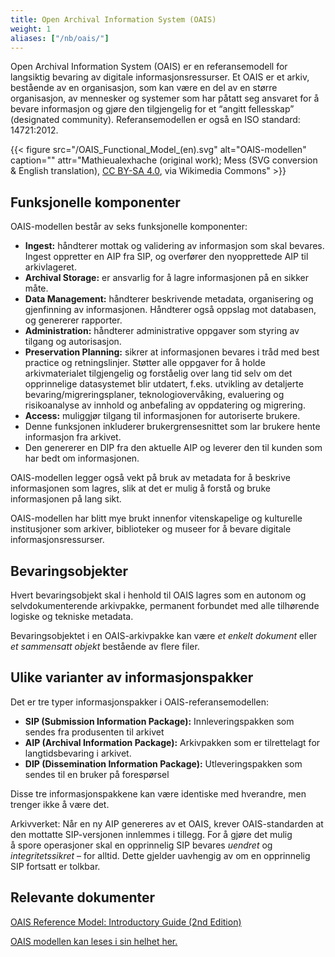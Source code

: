 ```yaml
---
title: Open Archival Information System (OAIS)
weight: 1
aliases: ["/nb/oais/"]
---
```


Open Archival Information System (OAIS) er en referansemodell for langsiktig bevaring av digitale informasjonsressurser.
Et OAIS er et arkiv, bestående av en organisasjon, som kan være en del av en større organisasjon, av mennesker og systemer som har påtatt seg ansvaret for å bevare informasjon og gjøre den tilgjengelig for et “angitt fellesskap” (designated community). 
Referansemodellen er også en ISO standard: 14721:2012.

{{< figure src="/OAIS_Functional_Model_(en).svg" alt="OAIS-modellen" caption="" attr="Mathieualexhache (original work); Mess (SVG conversion & English translation), [CC BY-SA 4.0](https://creativecommons.org/licenses/by-sa/4.0), via Wikimedia Commons" >}}

## Funksjonelle komponenter

OAIS-modellen består av seks funksjonelle komponenter:

- **Ingest:** håndterer mottak og validering av informasjon som skal bevares. Ingest oppretter en AIP fra SIP, og overfører den nyopprettede AIP til arkivlageret.
- **Archival Storage:** er ansvarlig for å lagre informasjonen på en sikker måte.
- **Data Management:** håndterer beskrivende metadata, organisering og gjenfinning av informasjonen. Håndterer også oppslag mot databasen, og genererer rapporter.
- **Administration:** håndterer administrative oppgaver som styring av tilgang og autorisasjon.
- **Preservation Planning:** sikrer at informasjonen bevares i tråd med best practice og retningslinjer. Støtter alle oppgaver for å holde arkivmaterialet tilgjengelig og forståelig over lang tid selv om det opprinnelige datasystemet blir utdatert, f.eks. utvikling av detaljerte bevaring/migreringsplaner, teknologiovervåking, evaluering og risikoanalyse av innhold og anbefaling av oppdatering og migrering.
- **Access:** muliggjør tilgang til informasjonen for autoriserte brukere.
- Denne funksjonen inkluderer brukergrensesnittet som lar brukere hente informasjon fra arkivet.
- Den genererer en DIP fra den aktuelle AIP og leverer den til kunden som har bedt om informasjonen.

OAIS-modellen legger også vekt på bruk av metadata for å beskrive informasjonen som lagres, slik at det er mulig å forstå og bruke informasjonen på lang sikt.

OAIS-modellen har blitt mye brukt innenfor vitenskapelige og kulturelle institusjoner som arkiver, biblioteker og museer for å bevare digitale informasjonsressurser.

## Bevaringsobjekter

Hvert bevaringsobjekt skal i henhold til OAIS lagres som en autonom og selvdokumenterende arkivpakke, permanent forbundet med alle tilhørende logiske og tekniske metadata.

Bevaringsobjektet i en OAIS-arkivpakke kan være *et enkelt dokument* eller *et sammensatt objekt* bestående av flere filer.

## Ulike varianter av informasjonspakker

Det er tre typer informasjonspakker i OAIS-referansemodellen:

- **SIP (Submission Information Package):** Innleveringspakken som sendes fra produsenten til arkivet
- **AIP (Archival Information Package):** Arkivpakken som er tilrettelagt for langtidsbevaring i arkivet.
- **DIP (Dissemination Information Package):** Utleveringspakken som sendes til en bruker på forespørsel

Disse tre informasjonspakkene kan være identiske med hverandre, men trenger ikke å være det.

Arkivverket: Når en ny AIP genereres av et OAIS, krever OAIS-standarden at den mottatte SIP-versjonen innlemmes i tillegg. 
For å gjøre det mulig å spore operasjoner skal en opprinnelig SIP bevares *uendret* og *integritetssikret* – for alltid. 
Dette gjelder uavhengig av om en opprinnelig SIP fortsatt er tolkbar.

<!-- ## Informasjonsmodellen

I OAIS-modellen defineres en informasjonspakke som en samling av data som skal bevares og som er underlagt samme bevaringsstrategi og metadata. En informasjonspakke kan bestå av flere komponenter, som alle er nødvendige for å bevare og gjenopprette informasjonen på en pålitelig måte.

Medlemmer av det “angitte fellesskapet” (designated community) for et arkiv bør kunne tolke og forstå informasjonen i et dataobjekt enten på grunn av deres etablerte kunnskapsbase eller ved hjelp av supplerende «representasjonsinformasjon»/tekniske metadata som er inkludert i dataobjektet.

Det er fire typer metadata som er nødvendige for å beskrive innholdet i en informasjonspakke i OAIS-modellen: Content Information, Preservation Description Information, Descriptive Information og Packaging Information.

**Archival Information Package**

![](media/image2.png)

**Content Information (innholdsinformasjon)**

Innholdsdataobjektet og dets tilhørende representasjonsinformasjon (eller nettverk) er samlet kjent som *innholdsinformasjon*. Det er innholdsinformasjonen - informasjonen som er i fokus for bevaring, sammen med tilstrekkelige metadata for å sikre at den forblir gjengivbart og forståelig for det utpekte samfunnet - at OAIS må forevige over tid.

> **Content Data Object (innholdsdataobjektet, filer)**
>
> Dette er informasjonen som er i fokus for bevaring. Innholdsdataobjektet kan ha form av hvilken som helst type av materiale: tekst, bilder, video, databaser, dataprogrammer - til og med fysisk materiale som jordprøver eller fossiler. Innholdsdataobjektet kan bestå av et enkelt, selvstendig objekt - for eksempel et dokument i PDF-format; Det kan også omfatte flere objekter, for eksempel et nettsted som består av tekst (HTML filer) og statiske bilder (GIF eller JPEG filer). Hovedpoenget er at OAIS er ansvarlig for å bevare innholdsdataobjektet på lang sikt, samt for å gjøre det tilgjengelig i en form som er uavhengig forståelig av fagmiljøet (designated community).
>
> **Representation Information (representasjonsinformasjon)**
>
> For å oppfylle det andre ansvaret - for å gjøre innholdsdataobjekt tilgjengelig i en form som er uavhengig forståelig av fagmiljøet (designated community) - må innholdsdataobjektet være ledsaget av en passende mengde representasjonsinformasjon: informasjon som er nødvendig for å gjengi og forstå biten Sekvenser som utgjør innholdsdataobjektet. Representasjonsinformasjon kan inneholde en beskrivelse av maskinvare- og programvaremiljøet som er nødvendig for å vise innholdsdataobjekt og/eller få tilgang til innholdet; Det kan også oppsummere passende tolkning av innholdsdataobjektet. For eksempel, hvis innholdsdataobjektet er en ASCII-fil med tall, kan representasjonsinformasjon indikere at tallene tilsvarer gjennomsnittlig daglige lufttemperaturavlesninger for London, målt i grader Celsius, for perioden 1972-2000.
>
> Representasjonsinformasjon kan deles inn i to typer: strukturinformasjon og semantisk informasjon.
>
> **Strukturinformasjon** forstås lettest i sammenheng med digitale objekter, og refererer til kartlegginger mellom digitale biter og forskjellige konsepter og datastrukturer som gjør bitene til forståelig informasjon - dvs. et bilde, tekst, et interaktivt program. Generelt sett beskriver strukturinformasjon formatet til det digitale objektet.
>
> **Semantisk informasjon** er derimot informasjon som tydeliggjør betydningen eller passende tolkning av innholdsdataobjektet. En ordliste, en dataordbok og en programvares brukerdokumentasjon er alle eksempler på semantisk informasjon som kan være samlet med innholdsdataobjektet som en del av dets representasjonsinformasjon. Referansemodellen definerer også en “catch-all” kategori kalt *annen representasjonsinformasjon* ( Other Representation Information), som inkluderer all representasjonsinformasjon som ikke lett er definert som verken struktur eller semantisk. For eksempel bemerker referansemodellen at informasjon om hvordan strukturen og semantisk informasjon forholder seg til hverandre, vil falle i denne kategorien.
>
> I praksis kan strukturen for representasjonsinformasjon være ekstremt kompleks. Et bestemt sett med representasjonsinformasjon kan kreve ytterligere representasjonsinformasjon for å bli gjengitt, tolket og/eller forstått av det utpekte samfunnet. Det andre settet med representasjonsinformasjon kan i seg selv kreve enda et sett med representasjonsinformasjon. Denne regressive prosessen kan fortsette for et vilkårlig antall trinn. Tenk for eksempel på et digitalt objekt i form av et METS (metadata koding og overføring standard) dokument. For å sikre forståeligheten av et METS-dokument, kan et arkiv av OAIS-type trenge å sikre en kopi av METS-skjemaet som en del av objektets representasjonsinformasjon. METS -skjemaet uttrykkes imidlertid i XML (utvidbart markeringsspråk); For å forstå METS -skjemaet (og derfor indirekte, for å forstå det originale METS -dokumentet), kan brukerne trenge tilgang til XML -spesifikasjonen. XML er i seg selv en profil av SGML (standard generalisert markeringsspråk) ISO Standard 8879: 1986; For å forstå XML fullt ut, kan en kopi av SGML -standarden også være nødvendig som en del av det opprinnelige objektets representasjonsinformasjon.
>
> Alle disse materialene - METS-skjemaet, XML-spesifikasjonen, SGML-standarden - danner et representasjonsnettverk tilknyttet innholdsdataobjektet (METS-dokumentet). Representasjonsnettverk er nestede informasjonskjeder som danner tilstrekkelig kontekst for det utpekte samfunnet til å forstå et innholdsdataobjekt, så vel som dets tilhørende representasjonsinformasjon. I teorien kan representasjonsnettverk danne en uendelig regresjon som fører til absurde resultater: Fortsetter vårt METS-eksempel, kan man si at SGML -standarden er tilgjengelig som ASCII-tekst, så en kopi av ASCII-spesifikasjonen er nødvendig for å forstå den; ASCII-spesifikasjonen er publisert på engelsk, så det er behov for en engelsk språkordbok og grammatikkregler for å forstå ASCII-spesifikasjonen, og så videre. I praksis vil selvfølgelig OAIS-arkivet avkalle representasjonsnettverket på et passende punkt basert på rimelige forutsetninger om den tidligere eller antatte kunnskapen som det utpekte samfunnet har besatt - for eksempel en antakelse om at det utpekte samfunnet forstår det engelske språket. OAIS-referansemodellen refererer til denne antatte kunnskapen som fagmiljøets (designated community) kunnskapsgrunnlag.
>
> Det ble nevnt tidligere at omfanget av fagmiljøet (designated community) påvirker mengden metadata som kreves for å støtte bevaringsprosessen. Det er med hensyn til representasjonsinformasjon at dette er slik. Generelt, jo bredere omfang av fagmiljøet (designated community), desto mindre spesialiserte kunnskapen som er knyttet til det samfunnet - det vil si, desto mindre informasjon som er relevant for å tolke og forstå den arkiverte informasjonen, kan OAIS anta at det utpekte samfunnet har. Jo mindre spesialiserte kunnskapsgrunnlaget, jo mer representasjonsinformasjon er det nødvendig for å sikre at den bevarte informasjonen forblir gjøres og forståelig for det utpekte samfunnet på lang sikt. I denne forstand er representasjonsinformasjon en betydelig kilde til risiko for et arkiv av OAIS-type: Når fagmiljøet (designated community) utvikler seg og muligens utvides over tid, må arkivet sørge for at representasjonsinformasjonen det fanger og vedlikeholder utvikler seg deretter. Dette kan være en utfordrende oppgave, fordi kravene til informasjonsinformasjon utvides over tid, kan arkivet bli bedt om å gjentroaktivt supplere representasjonsinformasjon for innholdsdataobjekter som har vært i arkivretensjon i en betydelig periode. Enkel som slik representasjonsinformasjon kan fås, eller faktisk om den fremdeles er tilgjengelig i det hele tatt, er et åpent spørsmål.

**Preservation Description Information (beavaringsmetadata)**

Langsiktig bevaring av innholdsinformasjonen krever ytterligere metadata for å støtte og dokumentere OAISs bevaringsprosesser. Disse metadataene kalles *Preservation Description Information* (bevaringsmetadata), eller PDI. I henhold til referansemodellen er PDI spesielt fokusert på å beskrive fortids- og nåværende tilstander for innholdsinformasjonen, og sikre at den er unikt identifiserbar, og sikre at den ikke har blitt ubevisst endret.

PDI består av fem komponenter:

- **Reference Information** (referanseinformasjon) identifiserer innholdsinformasjonen unikt innen OAISs interne systemer, så vel som for enheter og systemer utenfor OAIS. Eksempler inkluderer en systemgenerert intern identifikator, og en ISBN.

- **Context Information** (kontekstinformasjon) beskriver innholdsinformasjonens forhold til andre innholdsinformasjonsobjekter: for eksempel de som er relatert til den tematisk (f.eks. Som en del av en emnebasert samling), eller de som representerer versjoner av det samme innholdet i alternative formater.

- **Provenance Information** (Proveniensinformasjon) dokumenterer historien til innholdsinformasjonen, inkludert opprettelsen, eventuelle endringer i innholdet eller formatet over tid, dens varetektskjede, eventuelle tiltak som er iverksatt for å bevare innholdsinformasjonen (for eksempel normalisering eller formatmigrasjon), og resultatet av utfallet av disse handlingene.

- **Fixity Information** (sjekksuminformasjon) sikrer at innholdsinformasjonen ikke er endret på en udokumentert måte, gjennom autentisitet eller integritetsvalideringsmekanismer som sjekk summer, digitale signaturer eller digitale vannmerker.

- **Access Rights Information** (informasjon om tilgangsrettigheter) dokumenterer alle betingelser eller begrensninger knyttet til innholdsinformasjonen som gjelder både bevaring og tilgang. Det kan også omfatte beskrivelser av rettighetshåndhevelsesmekanismer. Eksempler inkluderer lisensvilkår, identifisering av de med autoriserte tilgangstillatelser (f.eks. Et spesifisert IP -adresseområde) og bevaringsbetingelser og betingelser som er forhandlet mellom OAIS -arkivet og produsenten av innholdsinformasjonen.

Sammenlagt representerer *innholdsinformasjon* og *bevaringsmetadata* det arkiverte digitale innholdet, metadataene som er nødvendige for å gjengi og forstå det, og metadataene som er nødvendige for å støtte dens bevaring, autentisitet og formidling.

**Packaging Information (pakkeinformasjon)**

Pakkeinformasjon brukes til å binde *innholdsinformasjon* (informasjon om innholdsdata og representasjonsinformasjon) og *bevaringsmetadata* (referanse, kontekst, proveniens, sjekksum og tilgangsrettighetsinformasjon) til en enkelt logisk pakke. Mer spesifikt tjener pakkeinformasjon til å kombinere (logisk) alle disse informasjonskomponentene til en AIP, slik at de kan identifiseres og lokaliseres som en enkelt logisk enhet i arkivsystemet. Pakkeinformasjon kan ha form av grunnleggende informasjon som katalogstier og filnavn, eller et mer detaljert pakkeskjema som METS.

**Descriptive Information (beskrivende metadata)**

Beskrivende metadata støtter oppdagelse og gjenfinning av innholdsinformasjon fra en OAISs forbrukere, via dens søkemuligheter. For eksempel kan beskrivende informasjon ha form av en Dublin Core Metadata -post, avledet fra innholdsinformasjonen og den tilhørende bevaringsmetadat, og vedlikeholdes av OAIS for å lette oppdagelsen fra arkivets brukere.

**Sette sammen brikkene**  
Informasjonskomponentene beskrevet ovenfor - innholdsinformasjon (innholdsdataobjekt og representasjonsinformasjon), bevaringsmetadata (referanse, kontekst, proveniens, fiksitet og tilgangsrettighetsinformasjon), pakkeinformasjon og beskrivende metadata - danner samlet informasjonsmodellen til en OAIS-arkiv. Mer spesifikt danner innholdsinformasjon og bevaringsmetadata en arkivpakke; pakkeinformasjon gjør at AIP kan identifiseres og lokaliseres som en enkelt logisk enhet; og beskrivende metadata støtter oppdagelse og formidling av AIP.

Akkurat som OAIS -referansemodellen ikke foreskriver noen spesiell tilnærming til å implementere den funksjonelle modellen beskrevet i avsnitt 5.3, på samme måte som den unngår enhver spesifikk anbefaling for å implementere de forskjellige komponentene i informasjonsmodellen. Målet er i stedet å gi en konseptuell modell av informasjonsobjektene som administreres av et arkiv av OAIS-type. Implementering av disse konseptene vil avhenge av de spesifikke arkitekturene, systemene og skjemaet som brukes i et bestemt arkivmiljø.

1.  **Content Information (innholdsinformasjon)**: dette inkluderer dataobjektet og dets representasjonsinformasjon.  
      
    ChatGPT: Beskriver selve innholdet som skal bevares, for eksempel en fil eller en samling av filer. Dette kan være tekst, bilder, lyd, video eller andre digitale formater. Content Information er den primære informasjonen som OAIS-arkivet vil bevare og beskytte. Innholdet vil normalt være lagret i et standardformat som er godt egnet for langsiktig bevaring.  
      
    Består igjen av:

    1.  **Content Data Object** (Innholdsdata (filer)

    2.  **Representation Information** (Tekniske metadata)

2.  **Preservation Description Information (bevaringsmetadata)**:  
    inneholder informasjon som er nødvendig for å bevare den tilknyttede innholdsinformasjonen (som informasjon om varens herkomst, unike identifikatorer, en sjekksum eller andre autentiseringsdata, etc.)  
      
    ChatGPT: beskriver hvordan innholdet i en informasjonspakke skal bevares på en pålitelig måte. Dette kan inkludere informasjon om formatet og kodingen av innholdet (tekniske metadata), eventuelle konverterings- eller migrasjonsprosesser som er utført, og informasjon om de tekniske egenskapene til lagringsmedier og -systemer som brukes til å bevare innholdet.

3.  **Descriptive Information (beskrivende metatada)**: metadata om objektet som gjør at objektet kan lokaliseres på et senere tidspunkt ved hjelp av arkivets søke- eller gjenfinningsfunksjoner.  
      
    ChatGPT: beskriver innholdet i en informasjonspakke på en måte som gjør det lettere å forstå og gjenfinne. Dette kan inkludere informasjon om innholdets opphav, eierskap, formål, kontekst og relevans. Descriptive Information gir informasjon om hva innholdet i en informasjonspakke handler om, og gjør det lettere å finne igjen og bruke innholdet i fremtiden.

4.  **Packaging Information:** holder komponentene i informasjonspakken sammen.  
      
    ChatGPT: beskriver hvordan informasjonen i en informasjonspakke skal pakkes eller struktureres for å oppfylle bestemte krav, og kan omfatte tekniske detaljer om hvordan dataene i en informasjonspakke skal organiseres og lagres på lagringsmedier.

Sammen beskriver disse fire typene metadata alle aspekter ved en informasjonspakke som er nødvendige for å bevare og gjenopprette innholdet på en pålitelig måte. Ved å bruke disse metadataene kan OAIS-arkiver sikre at informasjonspakkene kan bevares over tid, og at de kan gjenopprettes og brukes på en pålitelig måte når de er nødvendige.
 -->
## Relevante dokumenter

[OAIS Reference Model: Introductory Guide (2nd Edition)](https://www.dpconline.org/docs/technology-watch-reports/1359-dpctw14-02/file)

[OAIS modellen kan leses i sin helhet her.](https://public.ccsds.org/pubs/650x0m2.pdf)
